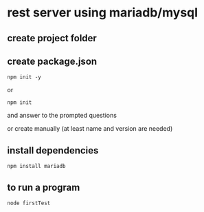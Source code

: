 # rest server using mariadb/mysql

## create project folder

## create package.json
```shell
npm init -y
```

or
```shell
npm init
```
and answer to the prompted questions

or create manually (at least name and version are needed)

## install dependencies
```shell
npm install mariadb
```

## to run a program
```shell
node firstTest
```